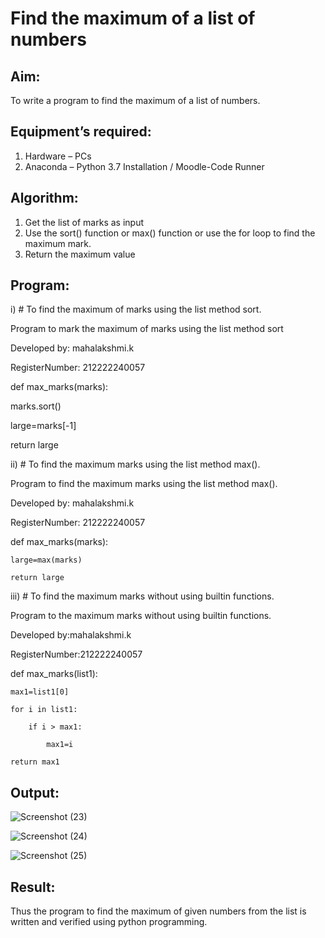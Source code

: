 # Find the maximum of a list of numbers
## Aim:
To write a program to find the maximum of a list of numbers.
## Equipment’s required:
1.	Hardware – PCs
2.	Anaconda – Python 3.7 Installation / Moodle-Code Runner
## Algorithm:
1.	Get the list of marks as input
2.	Use the sort() function or max() function or use the for loop to find the maximum mark.
3.	Return the maximum value
## Program:

i)	# To find the maximum of marks using the list method sort.


Program to mark the maximum of marks using the list method sort

Developed by: mahalakshmi.k

RegisterNumber: 212222240057


def max_marks(marks):

   marks.sort()
   
   large=marks[-1]
   
   return large





ii)	# To find the maximum marks using the list method max().


Program to find the maximum marks using the list method max().

Developed by: mahalakshmi.k

RegisterNumber: 212222240057


def max_marks(marks):

    large=max(marks)
    
    return large


iii) # To find the maximum marks without using builtin functions.


Program to the maximum marks without using builtin functions.

Developed by:mahalakshmi.k 

RegisterNumber:212222240057 


def max_marks(list1):

    max1=list1[0]
    
    for i in list1:
    
        if i > max1:
        
            max1=i
            
    return max1

 

## Output:

![Screenshot (23)](https://github.com/maha712/FindMaximum/assets/121156360/2fb6fca6-a201-4808-9a24-936564b60502)

![Screenshot (24)](https://github.com/maha712/FindMaximum/assets/121156360/5a207904-10f5-4292-b051-f280cf49939f)


![Screenshot (25)](https://github.com/maha712/FindMaximum/assets/121156360/fa0ee7cc-f95d-460a-a24f-199aeb121149)


## Result:
Thus the program to find the maximum of given numbers from the list is written and verified using python programming.
